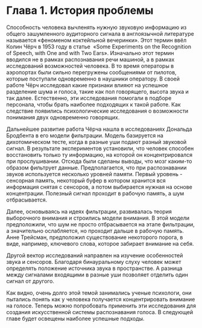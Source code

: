 # Глава 1. История проблемы

Способность человека вычленять нужную звуковую информацию из общего зашумленного аудиторного сигнала в англоязычной литературе называется «феноменом коктейльной вечеринки». Этот термин ввёл Колин Чёрч в 1953 году в статье  «Some Experiments on the Recognition of Speech, with One and with Two Ears». Изначально этот термин вводился не в рамках распознавания речи машиной, а в рамках исследований возможностей человека. В то время операторы в аэропортах были сильно перегружены сообщениями от пилотов, которые поступали одновременно в наушники оператору. В своей работе Чёрч исследовал какие признаки влияют на успешное разделение шума и голоса, такие как пол говорящего, высота звука и так далее. Естественно, эти исследования помогали в подборе персонала, чтобы брать наиболее подходящих к такой работе. Как следствие появились психологические исследования о возможности понимания двух одновременно говорящих.

Дальнейшее развитие работа Чёрча нашла в исследованиях Дональда Бродбента в его модели фильтрации. Модель базируется на дихотомическом тесте, когда в разные уши подают разный звуковой сигнал. В результате экспериментов установили, что человек способен восстановить только ту информацию, на которой он концентрировался при прослушивании. Отсюда были сделаны выводы, что мозг каким-то образом фильтрует данные. Предполагается, что при распознавании звуков используется несколько уровней памяти. Первый уровень - сенсорная память, некоторый буфер в котором хранится вся информация снятая с сенсоров, а потом выбирается нужная на основе концентрации. Полезный сигнал проходит в рабочую память, а шум отбрасывается. 

Далее, основываясь на идеях фильтрации, развивалась теория выборочного внимания и строились модели внимания. В этой модели предположили, что шум не просто отбрасывается на этапе фильтрации, а значительно ослабляется, но проходит дальше в рабочую память. Анне Трейсман, предположил существование некоторого порога, в виде, например, ключевого слова, которое забирает внимание на себя.

Другой вектор исследований направлен на изучение особенностей звука и сенсоров. Благодаря бинауральному слуху человек может определять положение источника звука в пространстве. А разница между сигналами входящими в разные уши позволяет отделить один сигнал от другого.

Как видно, очень долго этой темой занимались ученые психологи, они пытались понять как у человека получается концентрировать внимание на голосе. Теперь можно попробовать применить эти исследования для создания искусственной системы распознавания голоса. В следующей главе будет освещены наиболее успешные подходы.